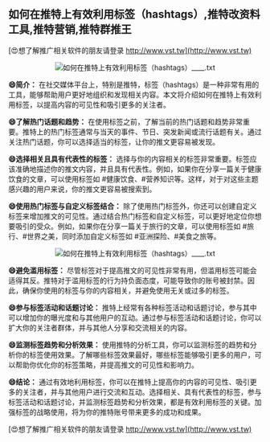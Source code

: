 ## **如何在推特上有效利用标签（hashtags）,推特改资料工具,推特营销,推特群推王**

[😍想了解推广相关软件的朋友请登录 http://www.vst.tw](http://www.vst.tw)

 <center><img src="https://vst.tw/MP4/tuiguang/png/6.png" alt="如何在推特上有效利用标签（hashtags）____.txt"></center>

**😄简介：**
在社交媒体平台上，特别是推特，标签（hashtags）是一种非常有用的工具，能够帮助用户更好地组织和发现相关内容。本文将介绍如何在推特上有效利用标签，以提高内容的可见性和吸引更多的关注者。

**😄了解热门话题和趋势：**
在使用标签之前，了解当前的热门话题和趋势非常重要。推特上的热门标签通常与当天的事件、节日、突发新闻或流行话题有关。通过关注热门话题，你可以选择适当的标签，让你的推文更容易被发现。

**😄选择相关且具有代表性的标签：**
选择与你的内容相关的标签非常重要。标签应该准确地描述你的推文内容，并且具有代表性。例如，如果你在分享一篇关于健康饮食的文章，可以使用标签如 #健康饮食、#营养知识等。这样，对于对这些主题感兴趣的用户来说，你的推文更容易被搜索到。

**😄使用热门标签与自定义标签结合：**
除了使用热门标签外，你还可以创建自定义标签来增加推文的可见性。通过结合热门标签和自定义标签，可以更好地定位你想要吸引的受众。例如，如果你在分享一篇关于旅行的文章，可以使用标签如 #旅行、#世界之美，同时添加自定义标签如 #亚洲探险、#美食之旅等。

 <center><img src="https://vst.tw/MP4/tuiguang/png/0.png" alt="如何在推特上有效利用标签（hashtags）____.txt"></center>

**😄避免滥用标签：**
尽管标签对于提高推文的可见性非常有用，但滥用标签可能会适得其反。推特对于滥用标签的行为持负面态度，可能导致你的账号被封禁。因此，确保你使用的标签与你的内容相关，并避免使用无关或过多的标签。

**😄参与标签活动和话题讨论：**
推特上经常有各种标签活动和话题讨论，参与其中可以增加你的曝光度和与其他用户的互动。通过参与标签活动和话题讨论，你可以扩大你的关注者群体，并与其他人分享和交流相关的内容。

**😄监测标签趋势和分析效果：**
使用推特的分析工具，你可以监测标签的趋势和分析你的标签使用效果。了解哪些标签效果最好，哪些标签能够吸引更多的用户，可以帮助你优化你的标签策略，并提高推文的可见性和影响力。

**😄结论：**
通过有效地利用标签，你可以在推特上提高你的内容的可见性、吸引更多的关注者，并与其他用户进行交流和互动。选择相关、具有代表性的标签，参与标签活动和话题讨论，并监测标签趋势和分析效果，都是有效利用标签的关键。加强标签的战略使用，将为你的推特账号带来更多的成功和成果。

[😍想了解推广相关软件的朋友请登录 http://www.vst.tw](http://www.vst.tw)



